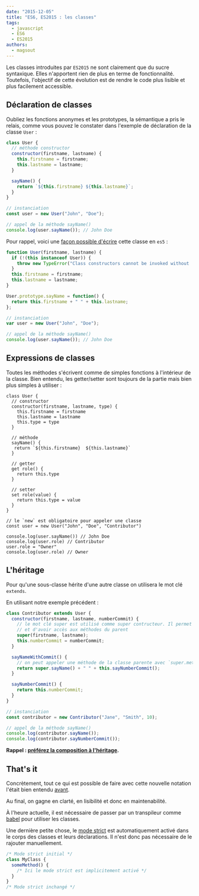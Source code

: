 ```yaml
---
date: "2015-12-05"
title: "ES6, ES2015 : les classes"
tags:
  - javascript
  - ES6
  - ES2015
authors:
  - magsout
---
```


Les classes introduites par `ES2015` ne sont clairement que du sucre syntaxique.
Elles n'apportent rien de plus en terme de fonctionnalité. Toutefois, l'objectif
de cette évolution est de rendre le code plus lisible et plus facilement
accessible.

## Déclaration de classes

Oubliez les fonctions anonymes et les prototypes, la sémantique a pris le
relais, comme vous pouvez le constater dans l'exemple de déclaration de la
classe `User` :

```js
class User {
  // méthode constructor
  constructor(firstname, lastname) {
    this.firstname = firstname;
    this.lastname = lastname;
  }

  sayName() {
    return `${this.firstname} ${this.lastname}`;
  }
}

// instanciation
const user = new User("John", "Doe");

// appel de la méthode sayName()
console.log(user.sayName()); // John Doe
```

Pour rappel, voici une
[façon possible d'écrire](https://gist.github.com/magsout/a876b2fa8240a987e523)
cette classe en `es5` :

```js
function User(firstname, lastname) {
  if (!(this instanceof User)) {
    throw new TypeError("Class constructors cannot be invoked without 'new'");
  }
  this.firstname = firstname;
  this.lastname = lastname;
}

User.prototype.sayName = function() {
  return this.firstname + " " + this.lastname;
};

// instanciation
var user = new User("John", "Doe");

// appel de la méthode sayName()
console.log(user.sayName()); // John Doe
```

## Expressions de classes

Toutes les méthodes s'écrivent comme de simples fonctions à l'intérieur de la
classe. Bien entendu, les getter/setter sont toujours de la partie mais bien
plus simples à utiliser :

```JS
class User {
  // constructor
  constructor(firstname, lastname, type) {
    this.firstname = firstname
    this.lastname = lastname
    this.type = type
  }

  // méthode
  sayName() {
   return `${this.firstname}  ${this.lastname}`
  }

  // getter
  get role() {
    return this.type
  }

  // setter
  set role(value) {
    return this.type = value
  }
}

// le `new` est obligatoire pour appeler une classe
const user = new User("John", "Doe", "Contributor")

console.log(user.sayName()) // John Doe
console.log(user.role) // Contributor
user.role = "Owner"
console.log(user.role) // Owner
```

## L'héritage

Pour qu'une sous-classe hérite d'une autre classe on utilisera le mot clé
`extends`.

En utilisant notre exemple précédent :

```js
class Contributor extends User {
  constructor(firstname, lastname, numberCommit) {
    // le mot clé super est utilisé comme super contructeur. Il permet d'appeler
    // et d'avoir accès aux méthodes du parent
    super(firstname, lastname);
    this.numberCommit = numberCommit;
  }

  sayNameWithCommit() {
    // on peut appeler une méthode de la classe parente avec `super.method`
    return super.sayName() + " " + this.sayNumberCommit();
  }

  sayNumberCommit() {
    return this.numberCommit;
  }
}

// instanciation
const contributor = new Contributor("Jane", "Smith", 10);

// appel de la méthode sayName()
console.log(contributor.sayName());
console.log(contributor.sayNumberCommit());
```

**Rappel :
[préférez la composition à l'héritage](https://www.youtube.com/watch?v=wfMtDGfHWpA).**

## That's it

Concrètement, tout ce qui est possible de faire avec cette nouvelle notation
l'était bien entendu
[avant](https://gist.github.com/bloodyowl/7edc9c973d2236ed17e1).

Au final, on gagne en clarté, en lisibilité et donc en maintenabilité.

À l'heure actuelle, il est nécessaire de passer par un transpileur comme
[babel](https://babeljs.io/) pour utiliser les classes.

Une dernière petite chose, le
[mode strict](https://developer.mozilla.org/fr/docs/Web/JavaScript/Reference/Strict_mode)
est automatiquement activé dans le corps des classes et leurs déclarations. Il
n'est donc pas nécessaire de le rajouter manuellement.

```js
/* Mode strict initial */
class MyClass {
  someMethod() {
    /* Ici le mode strict est implicitement activé */
  }
}
/* Mode strict inchangé */
```
